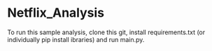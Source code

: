 # Netflix_Analysis

To run this sample analysis, clone this git, install requirements.txt (or individually pip install ibraries) and run main.py.
